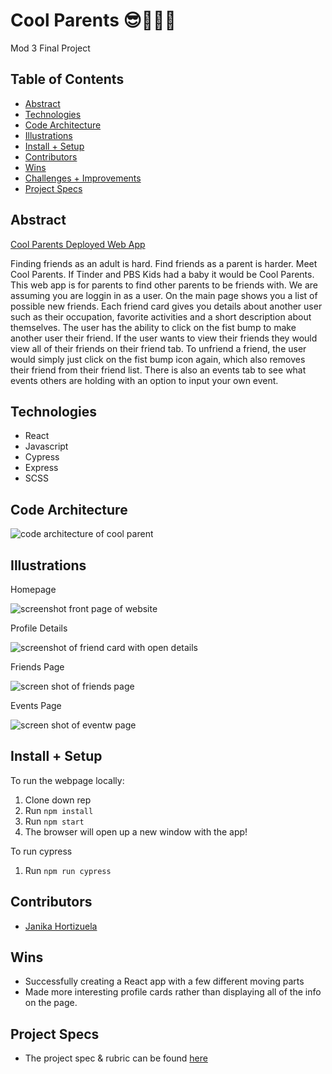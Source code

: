 

# Cool Parents 😎🤦🏾‍♀️
Mod 3 Final Project


## Table of Contents
  - [Abstract](#abstract)
  - [Technologies](#technologies)
  - [Code Architecture](#code-architecture)
  - [Illustrations](#illustrations)
  - [Install + Setup](#set-up)
  - [Contributors](#contributors)
  - [Wins](#wins)
  - [Challenges + Improvements](#challenges-+-Improvements)
  - [Project Specs](#project-specs)

## Abstract
[Cool Parents Deployed Web App](https://cool-parent.herokuapp.com/)

Finding friends as an adult is hard. Find friends as a parent is harder. Meet Cool Parents. If Tinder and PBS Kids had a baby it would be Cool Parents. This web app is for parents to find other parents to be friends with. We are assuming you are loggin in as a user. On the main page shows you a list of possible new friends. Each friend card gives you details about another user such as their occupation, favorite activities and a short description about themselves. The user has the ability to click on the fist bump to make another user their friend. If the user wants to view their friends they would view all of their friends on their friend tab. To unfriend a friend, the user would simply just click on the fist bump icon again, which also removes their friend from their friend list. There is also an events tab to see what events others are holding with an option to input your own event. 

## Technologies
  - React
  - Javascript
  - Cypress
  - Express
  - SCSS


## Code Architecture
![code architecture of cool parent](https://i.ibb.co/2sQDPps/Screen-Shot-2021-11-15-at-8-59-59-PM.png)

## Illustrations

Homepage

![screenshot front page of website](https://i.ibb.co/Y0LMd5C/Screen-Shot-2021-11-15-at-9-03-32-PM.png)

Profile Details

![screenshot of friend card with open details](https://i.ibb.co/zxnkzBQ/Screen-Shot-2021-11-15-at-9-06-05-PM.png)

Friends Page

![screen shot of friends page](https://i.ibb.co/FH5GP3k/Screen-Shot-2021-11-15-at-9-04-18-PM.png)

Events Page

![screen shot of eventw page](https://i.ibb.co/fvMDY1P/Screen-Shot-2021-11-15-at-9-05-21-PM.png)

## Install + Setup

To run the webpage locally:
1) Clone down rep
2) Run `npm install`
3) Run `npm start`
4) The browser will open up a new window with the app!

To run cypress
1) Run `npm run cypress`

## Contributors
  - [Janika Hortizuela](https://github.com/jhortizu01)

## Wins
- Successfully creating a React app with a few different moving parts
- Made more interesting profile cards rather than displaying all of the info on the page.

## Project Specs
  - The project spec & rubric can be found [here](https://frontend.turing.edu/projects/module-3/showcase.html)
